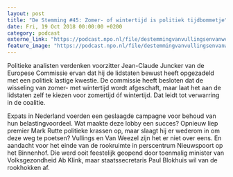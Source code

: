 ```yaml
---
layout: post
title: "De Stemming #45: Zomer- of wintertijd is politiek tijdbommetje"
date: Fri, 19 Oct 2018 00:00:00 +0200
category: podcast
externe_link: "https://podcast.npo.nl/file/destemmingvanvullingsenvanweezel/2946/nporadio1_destemmingvanvullingsenvanweezel_20181019_de-stemming-45-zomer-of-wintertijd-is-politiek-tijdbommetje.mp3"
feature_image: "https://podcast.npo.nl/file/destemmingvanvullingsenvanweezel/2946/nporadio1_destemmingvanvullingsenvanweezel_20181019_de-stemming-45-zomer-of-wintertijd-is-politiek-tijdbommetje.mp3"
---
```


Politieke analisten verdenken voorzitter Jean-Claude Juncker van de Europese Commissie ervan dat hij de lidstaten bewust heeft opgezadeld met een politiek lastige kwestie. De commissie heeft besloten dat de wisseling van zomer- met wintertijd wordt afgeschaft, maar laat het aan de lidstaten zelf te kiezen voor zomertijd óf wintertijd. Dat leidt tot verwarring in de coalitie. 

Expats in Nederland voerden een geslaagde campagne voor behoud van hun belastingvoordeel. Wat maakte deze lobby een succes? Opnieuw liep premier Mark Rutte politieke krassen op, maar slaagt hij er wederom in om deze weg te poetsen? Vullings en Van Weezel zijn het er niet over eens. En aandacht voor het einde van de rookruimte in perscentrum Nieuwspoort op het Binnenhof. Die werd ooit feestelijk geopend door toenmalig minister van Volksgezondheid Ab Klink, maar staatssecretaris Paul Blokhuis wil van de rookhokken af.

